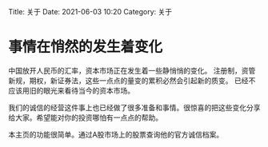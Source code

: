 Title: 关于 
Date: 2021-06-03 10:20
Category: 关于 

# 事情在悄然的发生着变化

中国放开人民币的汇率，资本市场正在发生着一些静悄悄的变化。
注册制，资管新规，期权，新证券法，这些一点点的量变的累积必然会引起新的质变。
已经不应该用旧的眼光来看待当今的资本市场。

我们的诚信的经营这件事上也已经做了很多准备和事情。很惊喜的把这些变化分享给大家。希望能对你的投资哪怕有一点点的帮助。

本主页的功能很简单。通过A股市场上的股票查询他的官方诚信档案。

